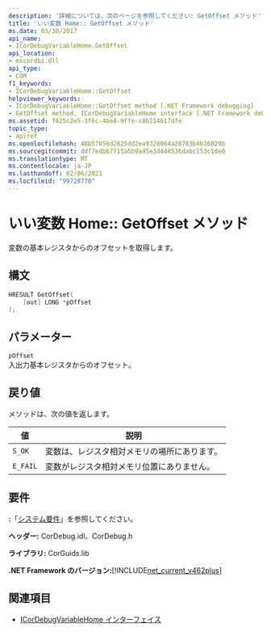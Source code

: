 ```yaml
---
description: '詳細については、次のページを参照してください: GetOffset メソッド'
title: 'いい変数 Home:: GetOffset メソッド'
ms.date: 03/30/2017
api_name:
- ICorDebugVariableHome.GetOffset
api_location:
- mscordbi.dll
api_type:
- COM
f1_keywords:
- ICorDebugVariableHome::GetOffset
helpviewer_keywords:
- ICorDebugVariableHome::GetOffset method [.NET Framework debugging]
- GetOffset method, ICorDebugVariableHome interface [.NET Framework debugging]
ms.assetid: f025c2e5-3f6c-4be8-9ffe-c8b214617dfe
topic_type:
- apiref
ms.openlocfilehash: 48b57856d2825dd2ea9328064a28783b4b36029b
ms.sourcegitcommit: ddf7edb67715a5b9a45e3dd44536dabc153c1de0
ms.translationtype: MT
ms.contentlocale: ja-JP
ms.lasthandoff: 02/06/2021
ms.locfileid: "99728770"
---
```

# <a name="icordebugvariablehomegetoffset-method"></a>いい変数 Home:: GetOffset メソッド

変数の基本レジスタからのオフセットを取得します。  
  
## <a name="syntax"></a>構文  
  
```cpp  
HRESULT GetOffset(  
    [out] LONG *pOffset  
);  
```  
  
## <a name="parameters"></a>パラメーター  

 `pOffset`  
 入出力基本レジスタからのオフセット。  
  
## <a name="return-value"></a>戻り値  

 メソッドは、次の値を返します。  
  
|値|説明|  
|-----------|-----------------|  
|`S_OK`|変数は、レジスタ相対メモリの場所にあります。|  
|`E_FAIL`|変数がレジスタ相対メモリ位置にありません。|  
  
## <a name="requirements"></a>要件  

 **:**「[システム要件](../../get-started/system-requirements.md)」を参照してください。  
  
 **ヘッダー:** CorDebug.idl、CorDebug.h  
  
 **ライブラリ:** CorGuids.lib  
  
 **.NET Framework のバージョン:**[!INCLUDE[net_current_v462plus](../../../../includes/net-current-v462plus-md.md)]  
  
## <a name="see-also"></a>関連項目

- [ICorDebugVariableHome インターフェイス](icordebugvariablehome-interface.md)
